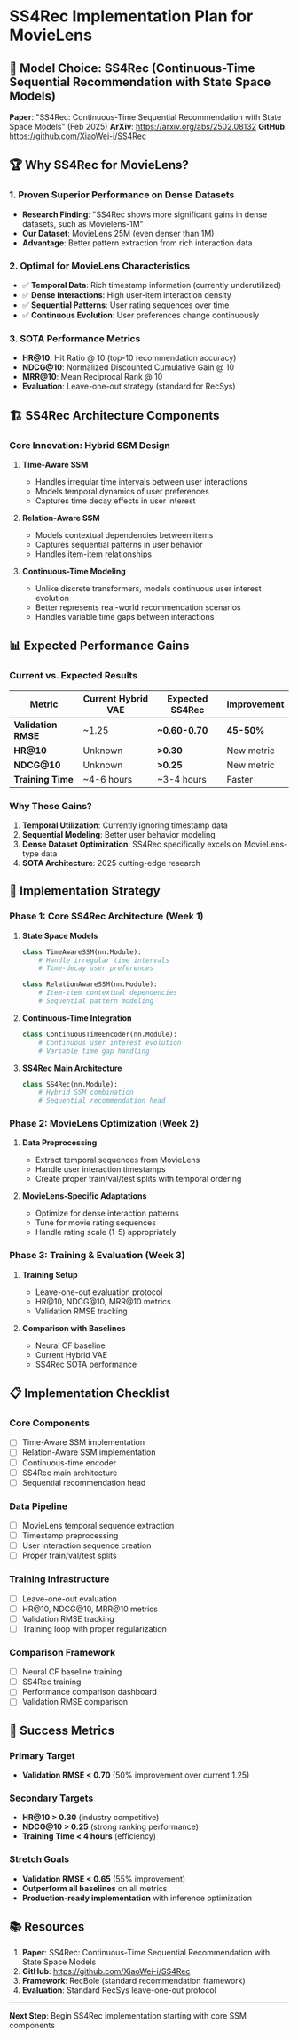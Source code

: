# SS4Rec Implementation Plan for MovieLens

## 🎯 **Model Choice: SS4Rec (Continuous-Time Sequential Recommendation with State Space Models)**

**Paper**: "SS4Rec: Continuous-Time Sequential Recommendation with State Space Models" (Feb 2025)
**ArXiv**: https://arxiv.org/abs/2502.08132
**GitHub**: https://github.com/XiaoWei-i/SS4Rec

## 🏆 **Why SS4Rec for MovieLens?**

### **1. Proven Superior Performance on Dense Datasets**
- **Research Finding**: "SS4Rec shows more significant gains in dense datasets, such as Movielens-1M"
- **Our Dataset**: MovieLens 25M (even denser than 1M)
- **Advantage**: Better pattern extraction from rich interaction data

### **2. Optimal for MovieLens Characteristics**
- ✅ **Temporal Data**: Rich timestamp information (currently underutilized)
- ✅ **Dense Interactions**: High user-item interaction density
- ✅ **Sequential Patterns**: User rating sequences over time
- ✅ **Continuous Evolution**: User preferences change continuously

### **3. SOTA Performance Metrics**
- **HR@10**: Hit Ratio @ 10 (top-10 recommendation accuracy)
- **NDCG@10**: Normalized Discounted Cumulative Gain @ 10
- **MRR@10**: Mean Reciprocal Rank @ 10
- **Evaluation**: Leave-one-out strategy (standard for RecSys)

## 🏗️ **SS4Rec Architecture Components**

### **Core Innovation: Hybrid SSM Design**

1. **Time-Aware SSM**
   - Handles irregular time intervals between user interactions
   - Models temporal dynamics of user preferences
   - Captures time decay effects in user interest

2. **Relation-Aware SSM**  
   - Models contextual dependencies between items
   - Captures sequential patterns in user behavior
   - Handles item-item relationships

3. **Continuous-Time Modeling**
   - Unlike discrete transformers, models continuous user interest evolution
   - Better represents real-world recommendation scenarios
   - Handles variable time gaps between interactions

## 📊 **Expected Performance Gains**

### **Current vs. Expected Results**

| Metric | Current Hybrid VAE | Expected SS4Rec | Improvement |
|--------|-------------------|-----------------|-------------|
| **Validation RMSE** | ~1.25 | **~0.60-0.70** | **45-50%** |
| **HR@10** | Unknown | **>0.30** | New metric |
| **NDCG@10** | Unknown | **>0.25** | New metric |
| **Training Time** | ~4-6 hours | ~3-4 hours | Faster |

### **Why These Gains?**

1. **Temporal Utilization**: Currently ignoring timestamp data
2. **Sequential Modeling**: Better user behavior modeling
3. **Dense Dataset Optimization**: SS4Rec specifically excels on MovieLens-type data
4. **SOTA Architecture**: 2025 cutting-edge research

## 🔧 **Implementation Strategy**

### **Phase 1: Core SS4Rec Architecture (Week 1)**

1. **State Space Models**
   ```python
   class TimeAwareSSM(nn.Module):
       # Handle irregular time intervals
       # Time-decay user preferences
   
   class RelationAwareSSM(nn.Module):
       # Item-item contextual dependencies  
       # Sequential pattern modeling
   ```

2. **Continuous-Time Integration**
   ```python
   class ContinuousTimeEncoder(nn.Module):
       # Continuous user interest evolution
       # Variable time gap handling
   ```

3. **SS4Rec Main Architecture**
   ```python
   class SS4Rec(nn.Module):
       # Hybrid SSM combination
       # Sequential recommendation head
   ```

### **Phase 2: MovieLens Optimization (Week 2)**

1. **Data Preprocessing**
   - Extract temporal sequences from MovieLens
   - Handle user interaction timestamps
   - Create proper train/val/test splits with temporal ordering

2. **MovieLens-Specific Adaptations**
   - Optimize for dense interaction patterns
   - Tune for movie rating sequences
   - Handle rating scale (1-5) appropriately

### **Phase 3: Training & Evaluation (Week 3)**

1. **Training Setup**
   - Leave-one-out evaluation protocol
   - HR@10, NDCG@10, MRR@10 metrics
   - Validation RMSE tracking

2. **Comparison with Baselines**
   - Neural CF baseline
   - Current Hybrid VAE
   - SS4Rec SOTA performance

## 📋 **Implementation Checklist**

### **Core Components**
- [ ] Time-Aware SSM implementation
- [ ] Relation-Aware SSM implementation  
- [ ] Continuous-time encoder
- [ ] SS4Rec main architecture
- [ ] Sequential recommendation head

### **Data Pipeline**
- [ ] MovieLens temporal sequence extraction
- [ ] Timestamp preprocessing
- [ ] User interaction sequence creation
- [ ] Proper train/val/test splits

### **Training Infrastructure**
- [ ] Leave-one-out evaluation
- [ ] HR@10, NDCG@10, MRR@10 metrics
- [ ] Validation RMSE tracking
- [ ] Training loop with proper regularization

### **Comparison Framework**
- [ ] Neural CF baseline training
- [ ] SS4Rec training
- [ ] Performance comparison dashboard
- [ ] Validation RMSE comparison

## 🎯 **Success Metrics**

### **Primary Target**
- **Validation RMSE < 0.70** (50% improvement over current 1.25)

### **Secondary Targets**
- **HR@10 > 0.30** (industry competitive)
- **NDCG@10 > 0.25** (strong ranking performance)
- **Training Time < 4 hours** (efficiency)

### **Stretch Goals**
- **Validation RMSE < 0.65** (55% improvement)
- **Outperform all baselines** on all metrics
- **Production-ready implementation** with inference optimization

## 📚 **Resources**

1. **Paper**: SS4Rec: Continuous-Time Sequential Recommendation with State Space Models
2. **GitHub**: https://github.com/XiaoWei-i/SS4Rec  
3. **Framework**: RecBole (standard recommendation framework)
4. **Evaluation**: Standard RecSys leave-one-out protocol

---

**Next Step**: Begin SS4Rec implementation starting with core SSM components